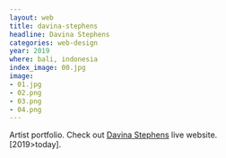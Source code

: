 ```yaml
---
layout: web
title: davina-stephens
headline: Davina Stephens
categories: web-design
year: 2019
where: bali, indonesia
index_image: 00.jpg
image:
- 01.jpg
- 02.png
- 03.png
- 04.png
---
```

Artist portfolio.
Check out [Davina Stephens](https://davinastephens.com) live website.  
[2019>today].
